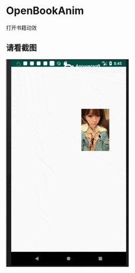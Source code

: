 # OpenBookAnim
打开书籍动效

## 请看截图
![images](https://github.com/Wiser-Wong/OpenBookAnim/blob/master/images/anim.gif)
